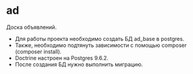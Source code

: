 # ad
Доска объявлений.
+ Для работы проекта необходимо создать БД ad_base в postgres.
+ Также, необходимо подтянуть зависимости с помощью composer (composer install).
+ Doctrine настроен на Postgres 9.6.2.
+ После создания БД нужно выполнить миграцию.
